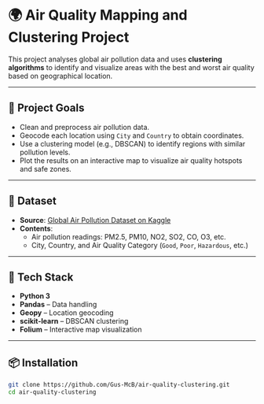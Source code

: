 # 🌍 Air Quality Mapping and Clustering Project

This project analyses global air pollution data and uses **clustering algorithms** to identify and visualize areas with the best and worst air quality based on geographical location.

---

## 📌 Project Goals

- Clean and preprocess air pollution data.
- Geocode each location using `City` and `Country` to obtain coordinates.
- Use a clustering model (e.g., DBSCAN) to identify regions with similar pollution levels.
- Plot the results on an interactive map to visualize air quality hotspots and safe zones.

---

## 📁 Dataset

- **Source**: [Global Air Pollution Dataset on Kaggle](https://www.kaggle.com/datasets/hasibalmuzdadid/global-air-pollution-dataset)
- **Contents**:
  - Air pollution readings: PM2.5, PM10, NO2, SO2, CO, O3, etc.
  - City, Country, and Air Quality Category (`Good`, `Poor`, `Hazardous`, etc.)

---

## 🧰 Tech Stack

- **Python 3**
- **Pandas** – Data handling
- **Geopy** – Location geocoding
- **scikit-learn** – DBSCAN clustering
- **Folium** – Interactive map visualization

---

## 📦 Installation

   ```bash
   git clone https://github.com/Gus-McB/air-quality-clustering.git
   cd air-quality-clustering
